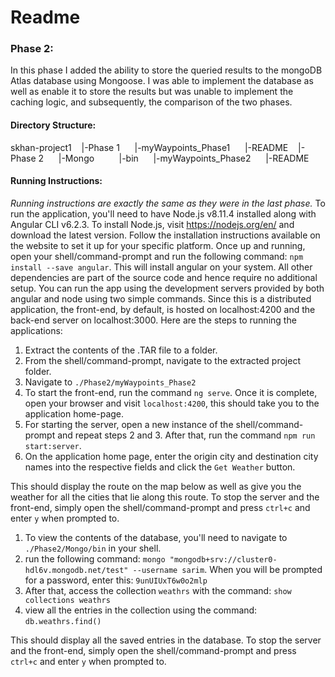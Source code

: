 # Readme
### Phase 2:
In this phase I added the ability to store the queried results to the mongoDB Atlas database using Mongoose. I was able to implement the database as well as enable it to store the results but was unable to implement the caching logic, and subsequently, the comparison of the two phases. 

#### Directory Structure:
skhan-project1
&nbsp;&nbsp;&nbsp;|-Phase 1
&nbsp;&nbsp;&nbsp;&nbsp;&nbsp;|-myWaypoints_Phase1
&nbsp;&nbsp;&nbsp;&nbsp;&nbsp;|-README
&nbsp;&nbsp;&nbsp;|-Phase 2
&nbsp;&nbsp;&nbsp;&nbsp;&nbsp;|-Mongo
&nbsp;&nbsp;&nbsp;&nbsp;&nbsp;&nbsp;&nbsp;&nbsp;&nbsp;|-bin
&nbsp;&nbsp;&nbsp;&nbsp;&nbsp;|-myWaypoints_Phase2
&nbsp;&nbsp;&nbsp;&nbsp;&nbsp;|-README

#### Running Instructions:
*Running instructions are exactly the same as they were in the last phase.*
To run the application, you'll need to have Node.js v8.11.4 installed along with Angular CLI v6.2.3. To install Node.js, visit https://nodejs.org/en/ and download the latest version. Follow the installation instructions available on the website to set it up for your specific platform. Once up and running, open your shell/command-prompt and run the following command: `npm install --save angular`. This will install angular on your system. All other dependencies are part of the source code and hence require no additional setup. You can run the app using the development servers provided by both angular and node using two simple commands. Since this is a distributed application, the front-end, by default, is hosted on localhost:4200 and the back-end server on localhost:3000. Here are the steps to running the applications:
1. Extract the contents of the .TAR file to a folder.
2. From the shell/command-prompt, navigate to the extracted project folder.
3. Navigate to `./Phase2/myWaypoints_Phase2`
4. To start the front-end, run the command `ng serve`. Once it is complete, open your browser and visit `localhost:4200`, this should take you to the application home-page.
5. For starting the server, open a new instance of the shell/command-prompt and repeat steps 2 and 3. After that, run the command `npm run start:server`.
6. On the application home page, enter the origin city and destination city names into the respective fields and click the `Get Weather` button. 

This should display the route on the map below as well as give you the weather for all the cities that lie along this route. To stop the server and the front-end, simply open the shell/command-prompt and press `ctrl+c` and enter `y` when prompted to.

1. To view the contents of the database, you'll need to navigate to `./Phase2/Mongo/bin` in your shell.
2. run the following command: `mongo "mongodb+srv://cluster0-hdl6v.mongodb.net/test" --username sarim`. When you will be prompted for a password, enter this: `9unUIUxT6w0o2mlp`
3. After that, access the collection `weathrs` with the command: `show collections weathrs`
4. view all the entries in the collection using the command: `db.weathrs.find()`

This should display all the saved entries in the database.
To stop the server and the front-end, simply open the shell/command-prompt and press `ctrl+c` and enter `y` when prompted to.